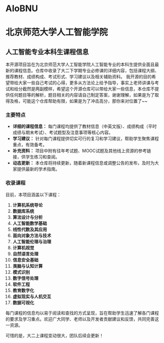 # AIoBNU

# 北京师范大学人工智能学院  
## 人工智能专业本科生课程信息

本开源项目旨在为北京师范大学人工智能学院人工智能专业的本科生提供全面且最新的课程信息。仓库中收录了大二下学期专业必修课的详细内容，包括课程大纲、推荐教材、成绩构成、考试形式、学习建议以及相关辅助资料。
我开源的目的希望带给大家一些自己考试的心得，更多从方法论上给予指导，事实上老师讲课与考试和给分截然是两副模样，希望这个开源仓库可以带给大家一些信息，本仓库不提供任何题目等的解析，题目相关的内容请自己制定答案，谢谢理解，如果是为了取得及格，可能这个仓库帮助有限，如果是为了冲击高分，那你来对位置了~~

### 主要特点
- **详细的课程信息：** 每门课程均提供了教材信息（中英文版）、成绩构成（平时成绩与期末考试）、考试题型及注意事项等核心内容。
- **学习建议：** 针对每门课程提供切实可行的复习和学习建议，帮助学生聚焦课程重点，有效备考。
- **补充资料：** 项目中附有往年考试题、MOOC试题及其他线上资源的参考链接，供学生练习和查阅。
- **动态更新：** 本仓库将持续更新，随着新课程信息或调整公告的发布，及时为大家提供最新的学术指南。

### 收录课程
目前，本项目涵盖以下课程：
1. **计算机系统导论**  
2. **数据库系统**  
3. **算法设计与分析**  
4. **人工智能数学基础**  
5. **线性代数及其应用**  
6. **面向对象方法与技术**
7.  **人工智能伦理与治理**
8.  **计算机视觉**
9.  **自然语言处理**
10.  **信息安全基础**
11.  **类脑与认知计算**
12.  **模式识别**
13.  **数字信号处理**
14.  **软件工程**
15.  **教育数字化**
16.  **虚拟现实与人机交互**
17.  **数据可视化**

每门课程的信息均以易于阅读和查找的方式呈现，旨在帮助学生迅速了解各门课程的要求及学习重点。欢迎广大同学、老师以及开发者贡献建议和反馈，共同完善这一资源。

可惜的是，大二上课程变动很大，团队后续会更新！
